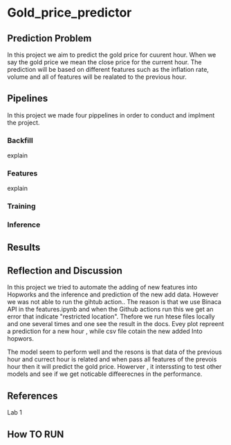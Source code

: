 # Gold_price_predictor

## Prediction Problem
In this project we aim to predict the gold price for cuurent hour. When we say the gold price we mean the close price for the current hour. The prediction will be based on different features such as the inflation rate, volume and all of features  will be realated to the previous hour.
## Pipelines

In this project we made four pippelines in order to conduct and implment the project. 
### Backfill 
explain 

### Features 
explain 

### Training

### Inference 

## Results

## Reflection and Discussion

In this project we tried to automate the adding of new features into Hopworks and the inference and prediction of the new add data. However we was not able to run the gihtub action.. The reason is that we use Binaca API in the features.ipynb and when the Github actions run this we get an error that indicate "restricted location". Thefore we run htese files locally and one several times and one see the result in the docs. Evey plot repreent a prediction for a new hour , while csv file cotain the new added Into hopwors. 


The model seem to perform well and the resons is that data of the previous hour  and currect hour is related  and when pass all features of the prevois hour then it will  predict the gold price. Howerver , it interssting to test other models and see if we get noticable diffeerecnes in the performance.   


## References 

Lab 1

## How TO RUN
